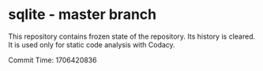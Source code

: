 # sqlite - master branch

This repository contains frozen state of the repository.
Its history is cleared. It is used only for static code
analysis with Codacy.

Commit Time: 1706420836